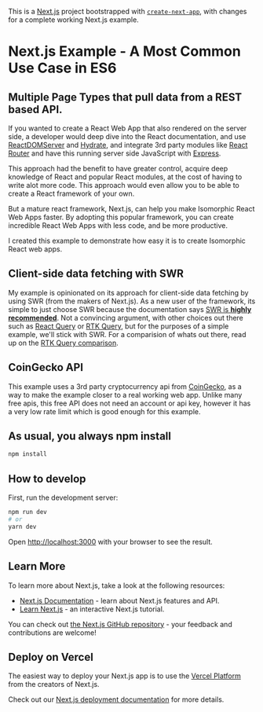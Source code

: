 This is a [Next.js](https://nextjs.org/) project bootstrapped with [`create-next-app`](https://github.com/vercel/next.js/tree/canary/packages/create-next-app), with changes for a complete working Next.js example.

# Next.js Example - A Most Common Use Case in ES6

## Multiple Page Types that pull data from a REST based API.

If you wanted to create a React Web App that also rendered on the server side, a developer would deep dive into the React documentation, and use [ReactDOMServer](https://reactjs.org/docs/react-dom-server.html) and [Hydrate](https://reactjs.org/docs/react-dom.html#hydrate), and integrate 3rd party modules like [React Router](https://reactrouter.com/) and have this running server side JavaScript with
[Express](https://expressjs.com/).

This approach had the benefit to have greater control, acquire deep knowledge of React and popular React modules, at the cost of having to write alot more code. This approach would even allow you to be able to create a React framework of your own.

But a mature react framework, Next.js, can help you make Isomorphic React Web Apps faster. By adopting this popular framework, you can create incredible React Web Apps with less code, and be more productive.

I created this example to demonstrate how easy it is to create Isomorphic React web apps.

## Client-side data fetching with SWR

My example is opinionated on its approach for client-side data fetching by using SWR (from the makers of Next.js). As a new user of the framework, its simple to just choose SWR because the documentation says [SWR is **highly recommended**](https://nextjs.org/docs/basic-features/data-fetching/client-side#client-side-data-fetching-with-swr). Not a convincing argument, with other choices out there such as [React Query](https://react-query-v3.tanstack.com/) or [RTK Query](https://redux-toolkit.js.org/rtk-query/overview), but for the purposes of a simple example, we'll stick with SWR. For a comparision of whats out there, read up on the [RTK Query comparison](https://redux-toolkit.js.org/rtk-query/comparison).

## CoinGecko API

This example uses a 3rd party cryptocurrency api from [CoinGecko](https://www.coingecko.com/en/api/documentation), as a way to make the example closer to a real working web app. Unlike many free apis, this free API does not need an account or api key, however it has a very low rate limit which is good enough for this example.

## As usual, you always npm install

```bash
npm install
```

## How to develop

First, run the development server:

```bash
npm run dev
# or
yarn dev
```

Open [http://localhost:3000](http://localhost:3000) with your browser to see the result.

## Learn More

To learn more about Next.js, take a look at the following resources:

- [Next.js Documentation](https://nextjs.org/docs) - learn about Next.js features and API.
- [Learn Next.js](https://nextjs.org/learn) - an interactive Next.js tutorial.

You can check out [the Next.js GitHub repository](https://github.com/vercel/next.js/) - your feedback and contributions are welcome!

## Deploy on Vercel

The easiest way to deploy your Next.js app is to use the [Vercel Platform](https://vercel.com/new?utm_medium=default-template&filter=next.js&utm_source=create-next-app&utm_campaign=create-next-app-readme) from the creators of Next.js.

Check out our [Next.js deployment documentation](https://nextjs.org/docs/deployment) for more details.
